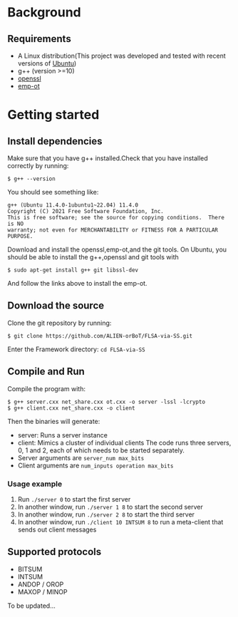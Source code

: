# Background

## Requirements
- A Linux distribution(This project was developed and tested with recent versions of [Ubuntu](https://ubuntu.com/))
- g++ (version >=10)
- [openssl](https://www.openssl.org/)
- [emp-ot](https://github.com/emp-toolkit/emp-ot)

# Getting started
## Install dependencies
Make sure that you have g++ installed.Check that you have installed correctly by running:
```shell
$ g++ --version
```
You should see something like:
```shell
g++ (Ubuntu 11.4.0-1ubuntu1~22.04) 11.4.0
Copyright (C) 2021 Free Software Foundation, Inc.
This is free software; see the source for copying conditions.  There is NO
warranty; not even for MERCHANTABILITY or FITNESS FOR A PARTICULAR PURPOSE.
```

Download and install the openssl,emp-ot,and the git tools.
On Ubuntu, you should be able to install the g++,openssl and git tools with
```shell
$ sudo apt-get install g++ git libssl-dev
```
And follow the links above to install the emp-ot.
## Download the source
Clone the git repository by running:
```shell
$ git clone https://github.com/ALIEN-orBoT/FLSA-via-SS.git
```
Enter the Framework directory: `cd FLSA-via-SS`
## Compile and Run
Compile the program with:
```shell
$ g++ server.cxx net_share.cxx ot.cxx -o server -lssl -lcrypto
$ g++ client.cxx net_share.cxx -o client
```
Then the binaries will generate:
- server: Runs a server instance
- client: Mimics a cluster of individual clients
The code runs three servers, 0, 1 and 2, each of which needs to be started separately.
- Server arguments are `server_num max_bits`
- Client arguments are `num_inputs operation max_bits`
### Usage example
1. Run `./server 0` to start the first server
2. In another window, run `./server 1 8` to start the second server
3. In another window, run `./server 2 8` to start the third server
4. In another window, run `./client 10 INTSUM 8` to run a meta-client that sends out client messages
## Supported protocols
- BITSUM
- INTSUM
- ANDOP / OROP
- MAXOP / MINOP

To be updated...
